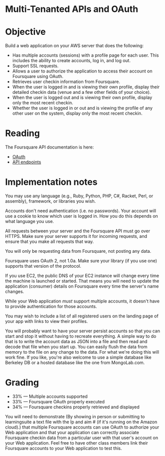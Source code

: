 # Multi-Tenanted APIs and OAuth

# Objective

Build a web application on your AWS server that does the following:

- Has multiple accounts (sessions) with a profile page for each user. This includes the ability to create accounts, log in, and log out.
- Support SSL requests.
- Allows a user to authorize the application to access their account on Foursquare using OAuth.
- Retrieves user checkin information from Foursquare.
- When the user is logged in and is viewing their own profile, display their detailed checkin data (venue and a few other fields of your choice).
- When the user is logged out and is viewing their own profile, display only the most recent checkin.
- Whether the user is logged in or out and is viewing the profile of any other user on the system, display only the most recent checkin.

# Reading

The Foursquare API documentation is here:
- [OAuth](https://developer.foursquare.com/overview/auth)
- [API endpoints](https://developer.foursquare.com/docs/)

# Implementation notes

You may use any language (e.g., Ruby, Python, PHP, C#, Racket, Perl, or assembly), framework, or libraries you wish.

Accounts don't need authentication (i.e. no passwords).  Your account will use a cookie to know which user is logged in. How you do this depends on what language you use. 

All requests between your server and the Foursquare API must go over HTTPS. Make sure your server supports it for incoming requests, and ensure that you make all requests that way.

You will only be requesting data from Foursquare, not posting any data.

Foursquare uses OAuth 2, not 1.0a. Make sure your library (if you use one) supports that version of the protocol.

If you use EC2, the public DNS of your EC2 instance will change every time the machine is launched or started. That means you will need to update the application (consumer) details on Foursquare every time the server's name changes.

While your Web application _must_ support multiple accounts, it doesn't have to provide authentication for those accounts. 

You may wish to include a list of all registered users on the landing page of your app with links to view their profiles.

You will probably want to have your server persist accounts so that you can start and stop it without having to recreate everything. A simple way to do that is to write the account data as JSON into a file and then read and decode that file when you start up. You can easily flush the data from memory to the file on any change to the data. For what we're doing this will work fine. If you like, you're also welcome to use a simple database like Berkeley DB or a hosted database like the one from MongoLab.com. 

# Grading
- 33% &mdash; Multiple accounts supported
- 33% &mdash; Foursquare OAuth properly executed
- 34% &mdash; Foursquare checkins properly retrieved and displayed

You will need to demonstrate (By showing in person or submitting to learningsuite a text file with the Ip and aim # (if it's running on the Amazon cloud).) that multiple Foursquare accounts can use OAuth to authorize your Web application and that your application can correctly associate Foursquare checkin data from a particular user with that user's account on your Web application. Feel free to have other class members link their Foursquare accounts to your Web application to test this. 

